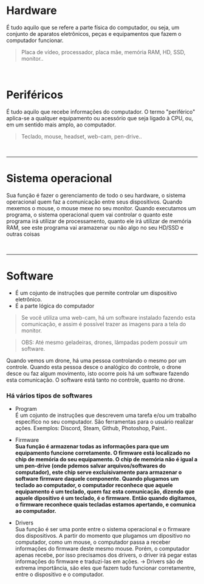 # Hardware
É tudo aquilo que se refere a parte física do computador, ou seja, um conjunto de aparatos eletrônicos, peças e equipamentos que fazem o computador funcionar. 
> Placa de vídeo, processador, placa mãe, memória RAM, HD, SSD, monitor..

</br>

# Periféricos
É tudo aquilo que recebe informações do computador. O termo "periférico" aplica-se a qualquer equipamento ou acessório que seja ligado à CPU, ou, em um sentido mais amplo, ao computador.
> Teclado, mouse, headset, web-cam, pen-drive.. 

</br>

________________________________________________________________________________________________________________________
# Sistema operacional 
Sua função é fazer o gerenciamento de todo o seu hardware, o sistema operacional quem faz a comunicação entre seus dispositivos.
Quando mexemos o mouse, o mouse mexe no seu monitor.
Quando executamos um programa, o sistema operacional quem vai controlar o quanto este programa irá utilizar de processamento, quanto ele irá utilizar de memória RAM, see este programa vai aramazenar ou não algo no seu HD/SSD e outras coisas

</br>

________________________________________________________________________________________________________________________
# Software
- É um cojunto de instruções que permite controlar um dispositivo eletrônico. 
- É a parte lógica do computador

> Se você utiliza uma web-cam, há um software instalado fazendo esta comunicação, e assim é possível trazer as imagens para a tela do monitor.

>OBS: 
Até mesmo geladeiras, drones, lâmpadas podem possuir um software.

Quando vemos um drone, há uma pessoa controlando o mesmo por um controle.
Quando esta pessoa desce o analógico do controle, o drone desce ou faz algum movimento, isto ocorre pois há um software fazendo esta comunicação. 
O software está tanto no controle, quanto no drone.   


### Há vários tipos de softwares
* Program </br>
É um cojunto de instruções que descrevem uma tarefa e/ou um trabalho específico no seu computador.
São ferramentas para o usuário realizar ações. 
Exemplos: Discord, Steam, Github, Photoshop, Paint..

* Firmware </br>
__Sua função é armazenar todas as informações para que um equipamento funcione corretamente. O firmware está localizado no chip de memória do seu equipamento.
O chip de memória não é igual a um pen-drive (onde pdemos salvar arquivos/softwares do computador), este chip serve excluisivamente para armazenar o software firmware daquele componente. 
Quando plugamos um teclado ao computador, o computador reconhece que aquele equipamento é um teclado, quem faz esta comunicação, dizendo que aquele dipositivo é um teclado, é o firmware. 
Então quando digitamos, o firmware reconhece quais tecladas estamos apertando, e comunica ao computador.__


* Drivers </br>
Sua função é ser uma ponte entre o sistema operacional e o firmware dos dispositivos. 
A partir do momento que plugamos um dipositivo no computador, como um mouse, o computador passa a receber informações do firmware deste mesmo mouse. 
Porém, o computador apenas recebe, por isso precisamos dos drivers, o driver irá pegar estas informações do firmware e traduzi-las em ações. 
-> Drivers são de extrema importância, são eles que fazem tudo funcionar corretamentre, entre o dispositivo e o computador.  








